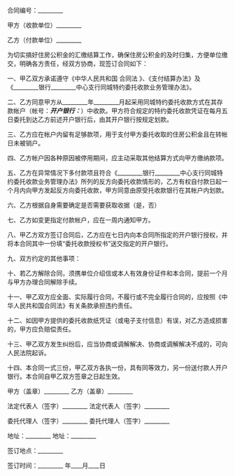 
 


合同编号：_________


甲方（收款单位）_________


乙方（付款单位）_________


为切实搞好住房公积金的汇缴结算工作，确保住房公积金的及时归集，方便单位缴交，明确各方责任，经双方协商，现签订合同如下：


一、甲乙双方承诺遵守《中华人民共和国
合同法
》、《支付结算办法》及《_________银行_________中心支行同城特约委托收款业务管理办法》。


二、乙方同意甲方从_________年_________月起采用同城特约委托收款方式在其存款帐户（帐号：_________开户银行：_________）中收款。甲方符合规定的特约委托收款凭证在每月五日委托到达乙方前述开户银行后，由其开户银行按规定划款。


三、乙方应在帐户内留有足够款项，用于支付甲方委托收取的住房公积金且在转帐日未被销户。


四、乙方帐户因各种原因被停用期间，应主动采取其他结算方式向甲方缴纳款项。


五、乙方在异常情况下多付款项且符合《_________银行_________中心支行同城特约委托收款业务管理办法》所列的反方向委托收款情形的，乙方有权自付款日起一个月内向甲方发起反方向委托收款，甲方同意由原受托收款银行在其帐户内划款。


六、乙方根据自身需要确定是否需要获取收据（是，否）


七、乙方如变更指定付款帐户，应在一周内通知甲方。


八、甲乙方双方签订合同后，乙方应在七日内向本合同所指定的开户银行授权，并将本合同其中一份填“委托收款授权书”送交指定的开户银行。


九、双方约定的其他事项：


十、若乙方解除合同，须携单位介绍信或本人有效身份证件和本合同，提前一个月与甲方办理合同解除手续。


十一、甲乙双方应全面、实际履行合同，不履行或不完全履行合同的，应按照《中华人民共和国合同法》有关条款承担违约责任。


十二、如因甲方提供的委托收款纸凭证（或电子支付信息）有误，对乙方造成损害的，甲方应负赔偿责任。


十三、甲乙双方发生纠纷后，应当协商或调解解决、协商或调解解决不成的，可向人民法院起诉。


十四、本合同一式三份，甲乙双方各执一份，具有同等效力，另一份送付款人开户银行。本合同自甲乙双方签章之日起生效。


甲方（盖章）_________                                                     乙方（盖章）_________


法定代表人（签字）_________                                           法定代表人（签字）_________


委托代理人（签字）_________                                           委托代理人（签字）_________


地址：_________                                                               地址：_________


签订地点：_________


签订时间：_________ 年____月____日
 


 

 
 
 
 
 
  


  
 

  


  


  
 
 
 
 


